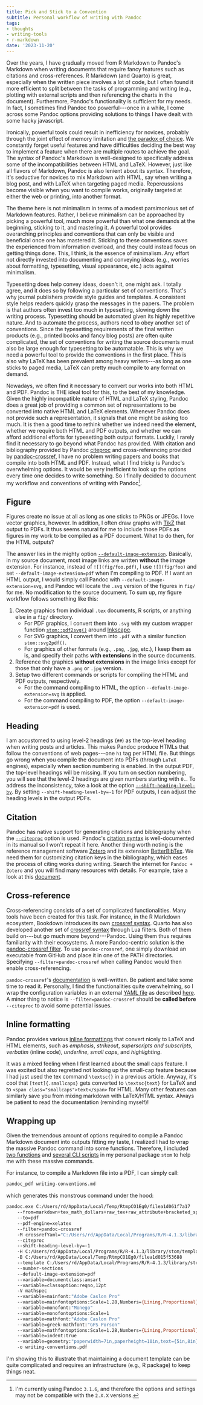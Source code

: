 ```yaml
---
title: Pick and Stick to a Convention
subtitle: Personal workflow of writing with Pandoc
tags:
- thoughts
- writing-tools
- r-markdown
date: '2023-11-20'
---
```



Over the years, I have gradually moved from R Markdown to Pandoc's Markdown when writing documents that require fancy features such as citations and cross-references. R Markdown (and Quarto) is great, especially when the written piece involves a lot of code, but I often found it more efficient to split between the tasks of programming and writing (e.g., plotting with external scripts and then referencing the charts in the document). Furthermore, Pandoc's functionality is sufficient for my needs. In fact, I sometimes find Pandoc too powerful---once in a while, I come across some Pandoc options providing solutions to things I have dealt with some hacky javascript.

Ironically, powerful tools could result in inefficiency for novices, probably through the joint effect of memory limitation and [the paradox of choice](https://en.wikipedia.org/wiki/The_Paradox_of_Choice). We constantly forget useful features and have difficulties deciding the best way to implement a feature when there are multiple routes to achieve the goal. The syntax of Pandoc's Markdown is well-designed to specifically address some of the incompatibilities between HTML and LaTeX. However, just like all flavors of Markdown, Pandoc is also lenient about its syntax. Therefore, it's seductive for novices to mix Markdown with HTML, say when writing a blog post, and with LaTeX when targeting paged media. Repercussions become visible when you want to compile works, originally targeted at either the web or printing, into another format. 

The theme here is not minimalism in terms of a modest parsimonious set of Markdown features. Rather, I believe minimalism can be approached by picking a powerful tool, much more powerful than what one demands at the beginning, sticking to it, and mastering it. A powerful tool provides overarching principles and conventions that can only be visible and beneficial once one has mastered it. Sticking to these conventions saves the experienced from information overload, and they could instead focus on getting things done. This, I think, is the essence of minimalism. Any effort not directly invested into documenting and conveying ideas (e.g., worries about formatting, typesetting, visual appearance, etc.) acts against minimalism. 

Typesetting does help convey ideas, doesn't it, one might ask. I totally agree, and it does so by following a particular set of conventions. That's why journal publishers provide style guides and templates. A consistent style helps readers quickly grasp the messages in the papers. The problem is that authors often invest too much in typesetting, slowing down the writing process. Typesetting should be automated given its highly repetitive nature. And to automate the process, authors need to obey another set of conventions. Since the typesetting requirements of the final written products (e.g., printed books and fancy blog posts) are often quite complicated, the set of conventions for writing the source documents must also be large enough for typesetting to be automatable. This is why we need a powerful tool to provide the conventions in the first place. This is also why LaTeX has been prevalent among heavy writers---as long as one sticks to paged media, LaTeX can pretty much compile to any format on demand.

Nowadays, we often find it necessary to convert our works into both HTML and PDF. Pandoc is THE ideal tool for this, to the best of my knowledge. Given the highly incompatible nature of HTML and LaTeX styling, Pandoc does a great job of providing a common set of representations to be converted into native HTML and LaTeX elements. Whenever Pandoc does not provide such a representation, it signals that one might be asking too much. It is then a good time to rethink whether we indeed need the element, whether we require both HTML and PDF outputs, and whether we can afford additional efforts for typesetting both output formats. Luckily, I rarely find it necessary to go beyond what Pandoc has provided. With citation and bibliography provided by Pandoc [citeproc](https://pandoc.org/MANUAL.html#citations) and cross-referencing provided by [pandoc-crossref](https://github.com/lierdakil/pandoc-crossref), I have no problem writing papers and books that compile into both HTML and PDF. Instead, what I find tricky is Pandoc's overwhelming options. It would be very inefficient to look up the options every time one decides to write something. So I finally decided to document my workflow and conventions of writing with Pandoc[^pd].

[^pd]: I'm currently using Pandoc `3.1.6`, and therefore the options and settings may not be compatible with the `2.X.X` versions.


Figure
------

Figures create no issue at all as long as one sticks to PNGs or JPEGs. I love vector graphics, however. In addition, I often draw graphs with [TikZ](https://en.wikipedia.org/wiki/PGF/TikZ) that output to PDFs. It thus seems natural for me to include those PDFs as figures in my work to be compiled as a PDF document. What to do then, for the HTML outputs?

The answer lies in the mighty option [`--default-image-extension`](https://pandoc.org/MANUAL.html#option--default-image-extension). Basically, in my source document, most image links are written **without** the image extension. For instance, instead of `![](fig/foo.pdf)`, I use `![](fig/foo)` and set `--default-image-extension=pdf` when I'm compiling to PDF. If I want an HTML output, I would simply call Pandoc with `--default-image-extension=svg`, and Pandoc will locate the `.svg` version of the figures in `fig/` for me. No modification to the source document. To sum up, my figure workflow follows something like this:

1. Create graphics from individual `.tex` documents, R scripts, or anything else in a `fig/` directory.
    - For PDF graphics, I convert them into `.svg` with my custom wrapper function [`stom::pdf2svg()`](https://yongfu.name/stom/reference/pdf2png.html) around [Inkscape](https://inkscape.org).
    - For SVG graphics, I convert them into `.pdf` with a similar function `stom::svg2pdf()`.
    - For graphics of other formats (e.g., `.png`, `.jpg`, etc.), I keep them as is, and specify their paths **with extensions** in the source documents.
2. Reference the graphics **without extensions** in the image links except for those that only have a `.png` or `.jpg` version.
3. Setup two different commands or scripts for compiling the HTML and PDF outputs, respectively.
    - For the command compiling to HTML, the option `--default-image-extension=svg` is applied.
    - For the command compiling to PDF, the option `--default-image-extension=pdf` is used.


Heading
-------

I am accustomed to using level-2 headings (`##`) as the top-level heading when writing posts and articles. This makes Pandoc produce HTMLs that follow the conventions of web pages---one `h1` tag per HTML file. But things go wrong when you compile the document into PDFs (through `LaTeX` engines), especially when section numbering is enabled. In the output PDF, the top-level headings will be missing. If you turn on section numbering, you will see that the level-2 headings are given numbers starting with `0.`. To address the inconsistency, take a look at the option [`--shift-heading-level-by`](https://pandoc.org/MANUAL.html#option--shift-heading-level-by). By setting `--shift-heading-level-by=-1` for PDF outputs, I can adjust the heading levels in the output PDFs.


Citation
--------

Pandoc has native support for generating citations and bibliography when the [`--citeproc`](https://pandoc.org/MANUAL.html#citations) option is used. Pandoc's [citation syntax](https://pandoc.org/MANUAL.html#citation-syntax) is well-documented in its manual so I won't repeat it here. Another thing worth noting is the reference management software [Zotero](https://www.zotero.org) and its extension [BetterBibTex](https://github.com/retorquere/zotero-better-bibtex). We need them for customizing citation keys in the bibliography, which eases the process of citing works during writing. Search the internet for `Pandoc + Zotero` and you will find many resources with details. For example, take a look at this [document](https://github.com/laderast/magic-of-markdown/blob/master/pandoc-zotero/notes.md).


Cross-reference
---------------

Cross-referencing consists of a set of complicated functionalities. Many tools have been created for this task. For instance, in the R Markdown ecosystem, Bookdown introduces its own [crossref syntax](https://bookdown.org/yihui/rmarkdown-cookbook/cross-ref.html). Quarto has also developed another set of [crossref syntax](https://quarto.org/docs/authoring/cross-references.html) through Lua filters. Both of them build on---but go much more beyond---Pandoc. Using them thus requires familiarity with their ecosystems. A more Pandoc-centric solution is the [pandoc-crossref filter](https://github.com/lierdakil/pandoc-crossref). To use `pandoc-crossref`, one simply download an executable from GitHub and place it in one of the PATH directories. Specifying `--filter=pandoc-crossref` when calling Pandoc would then enable cross-referencing.

`pandoc-crossref`'s [documentation](https://lierdakil.github.io/pandoc-crossref/) is well-written. Be patient and take some time to read it. Personally, I find the functionalities quite overwhelming, so I wrap the configuration variables in an external [YAML file](https://github.com/liao961120/stom/blob/main/inst/template/pandoc-crossref.yaml) as described [here](https://lierdakil.github.io/pandoc-crossref/#settings-file). A minor thing to notice is `--filter=pandoc-crossref` should be **called before** `--citeproc` to avoid some potential issues.


Inline formatting
-----------------

Pandoc provides various [inline formattings](https://pandoc.org/MANUAL.html#inline-formatting) that convert nicely to LaTeX and HTML elements, such as *emphasis*, *strikeout*, *superscripts and subscripts*, *verbatim* (inline code), *underline*, *small caps*, and *highlighting*. 

It was a mixed feeling when I first learned about the small caps feature. I was excited but also regretted not looking up the small-cap feature because I had just used the tex command `\textsc{}` in a previous article. Anyway, it's cool that `[text]{.smallcaps}` gets converted to `\textsc{text}` for LaTeX and to `<span class="smallcaps">text</span>` for HTML. Many other features can similarly save you from mixing markdown with LaTeX/HTML syntax. Always be patient to read the documentation (reminding myself)!


Wrapping up
-----------

Given the tremendous amount of options required to compile a Pandoc Markdown document into outputs fitting my taste, I realized I had to wrap the massive Pandoc command into some functions. Therefore, I included [two functions](https://yongfu.name/stom/reference/pandoc_pdf.html) and [several CLI scripts](https://github.com/liao961120/stom/tree/main/inst/cli) in my personal package `stom` to help me with these massive commands.

For instance, to compile a Markdown file into a PDF, I can simply call:

```sh
pandoc_pdf writing-conventions.md
```

which generates this monstrous command under the hood:

```sh
pandoc.exe C:/Users/rd/AppData/Local/Temp/RtmpCO1Eg0/filea1d061f7a17 
    --from=markdown+tex_math_dollars+raw_tex+raw_attribute+bracketed_spans 
    --to=pdf 
    --pdf-engine=xelatex 
    --filter=pandoc-crossref 
    -M crossrefYaml="C:/Users/rd/AppData/Local/Programs/R/R-4.1.3/library/stom/template/pandoc-crossref.yaml" 
    --citeproc 
    --shift-heading-level-by=-1 
    -H C:/Users/rd/AppData/Local/Programs/R/R-4.1.3/library/stom/template/preamble.tex 
    -B C:/Users/rd/AppData/Local/Temp/RtmpCO1Eg0/filea1d015f53688 
    --template C:/Users/rd/AppData/Local/Programs/R/R-4.1.3/library/stom/template/default.latex 
    --number-sections 
    --default-image-extension=pdf 
    --variable=documentclass:amsart 
    --variable=classoption:reqno,12pt 
    -V mathspec 
    --variable=mainfont:"Adobe Caslon Pro" 
    --variable=mainfontoptions:Scale=1.28,Numbers={Lining,Proportional} 
    --variable=monofont:"Monego" 
    --variable=monofontoptions:Scale=1 
    --variable=mathfont:"Adobe Caslon Pro" 
    --variable=greek-mathfont:"GFS Porson" 
    --variable=mathfontoptions:Scale=1.28,Numbers={Lining,Proportional} 
    --variable=indent:true 
    --variable=geometry:"paperwidth=7in,paperheight=10in,text={5in,8in},left=1in,top=1in,headheight=0.25in,headsep=0.4in,footskip=0.4in" 
    -o writing-conventions.pdf
```

I'm showing this to illustrate that maintaining a document template can be quite complicated and requires an infrastructure (e.g., R package) to keep things neat. 
